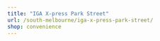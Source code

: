 ```yaml
---
title: "IGA X-press Park Street"
url: /south-melbourne/iga-x-press-park-street/
shop: convenience
---
```

